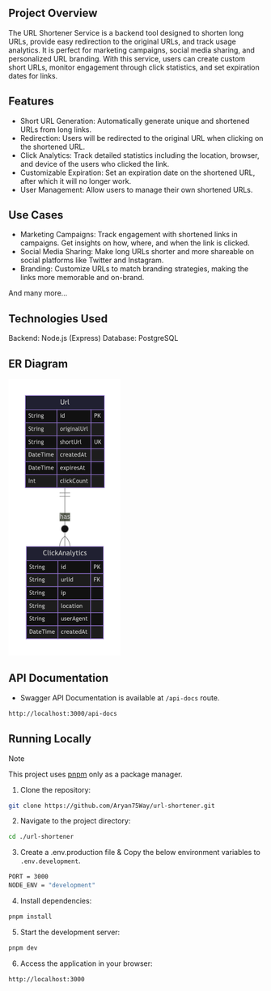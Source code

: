## Project Overview

The URL Shortener Service is a backend tool designed to shorten long URLs, provide easy redirection to the original URLs, and track usage analytics. It is perfect for marketing campaigns, social media sharing, and personalized URL branding. With this service, users can create custom short URLs, monitor engagement through click statistics, and set expiration dates for links.

## Features

- Short URL Generation: Automatically generate unique and shortened URLs from long links.
- Redirection: Users will be redirected to the original URL when clicking on the shortened URL.
- Click Analytics: Track detailed statistics including the location, browser, and device of the users who clicked the link.
- Customizable Expiration: Set an expiration date on the shortened URL, after which it will no longer work.
- User Management: Allow users to manage their own shortened URLs.

## Use Cases

- Marketing Campaigns: Track engagement with shortened links in campaigns. Get insights on how, where, and when the link is clicked.
- Social Media Sharing: Make long URLs shorter and more shareable on social platforms like Twitter and Instagram.
- Branding: Customize URLs to match branding strategies, making the links more memorable and on-brand.

And many more...

## Technologies Used

Backend: Node.js (Express)
Database: PostgreSQL

## ER Diagram

![ER Diagram](./public/url-shortener-er-diagram.png)

## API Documentation

- Swagger API Documentation is available at `/api-docs` route.

```bash
http://localhost:3000/api-docs
```

## Running Locally

> [!NOTE]  
> This project uses [pnpm](https://pnpm.io/) only as a package manager.

1. Clone the repository:

```bash
git clone https://github.com/Aryan75Way/url-shortener.git
```

2. Navigate to the project directory:

```bash
cd ./url-shortener
```

3. Create a .env.production file & Copy the below environment variables to `.env.development`.

```bash
PORT = 3000
NODE_ENV = "development"
```

4. Install dependencies:

```bash
pnpm install
```

5. Start the development server:

```bash
pnpm dev
```

6. Access the application in your browser:

```bash
http://localhost:3000
```
